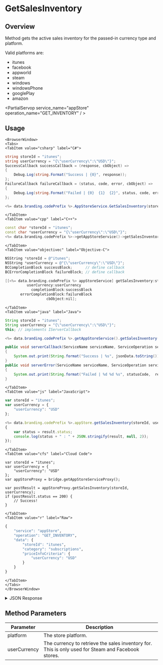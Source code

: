 # GetSalesInventory
## Overview
Method gets the active sales inventory for the passed-in currency type and platform.

Valid platforms are:
- itunes
- facebook
- appworld
- steam
- windows
- windowsPhone
- googlePlay
- amazon

<PartialServop service_name="appStore" operation_name="GET_INVENTORY" / >

## Usage

```mdx-code-block
<BrowserWindow>
<Tabs>
<TabItem value="csharp" label="C#">
```

```csharp
string storeId = "itunes";
string userCurrency = "{\"userCurrency\":\"USD\"}";
SuccessCallback successCallback = (response, cbObject) =>
{
    Debug.Log(string.Format("Success | {0}", response));
};
FailureCallback failureCallback = (status, code, error, cbObject) =>
{
    Debug.Log(string.Format("Failed | {0}  {1}  {2}", status, code, error));
};

<%= data.branding.codePrefix %>.AppStoreService.GetSalesInventory(storeId, userCurrency, successCallback, failureCallback);
```

```mdx-code-block
</TabItem>
<TabItem value="cpp" label="C++">
```

```cpp
const char *storeId = "itunes";
const char *userCurrency = "{\"userCurrency\":\"USD\"}";
<%= data.branding.codePrefix %>->getAppStoreService()->getSalesInventory(storeId, userCurrency, this);
```

```mdx-code-block
</TabItem>
<TabItem value="objectivec" label="Objective-C">
```

```objectivec
NSString *storeId = @"itunes";
NSString *userCurrency = @"{\"userCurrency\":\"USD\"}";
BCCompletionBlock successBlock;      // define callback
BCErrorCompletionBlock failureBlock; // define callback

[[<%= data.branding.codePrefix %> appStoreService] getSalesInventory:storeId
          userCurrency:userCurrency
            completionBlock:successBlock
       errorCompletionBlock:failureBlock
                   cbObject:nil];
```

```mdx-code-block
</TabItem>
<TabItem value="java" label="Java">
```

```java
String storeId = "itunes";
String userCurrency = "{\"userCurrency\":\"USD\"}";
this; // implements IServerCallback

<%= data.branding.codePrefix %>.getAppStoreService().getSalesInventory(storeId, userCurrency, this);

public void serverCallback(ServiceName serviceName, ServiceOperation serviceOperation, JSONObject jsonData)
{
    System.out.print(String.format("Success | %s", jsonData.toString()));
}
public void serverError(ServiceName serviceName, ServiceOperation serviceOperation, int statusCode, int reasonCode, String jsonError)
{
    System.out.print(String.format("Failed | %d %d %s", statusCode,  reasonCode, jsonError.toString()));
}
```

```mdx-code-block
</TabItem>
<TabItem value="js" label="JavaScript">
```

```javascript
var storeId = "itunes";
var userCurrency = {
    "userCurrency": "USD"
};

<%= data.branding.codePrefix %>.appStore.getSalesInventory(storeId, userCurrency, result =>
{
	var status = result.status;
	console.log(status + " : " + JSON.stringify(result, null, 2));
});
```

```mdx-code-block
</TabItem>
<TabItem value="cfs" label="Cloud Code">
```

```cfscript
var storeId = "itunes";
var userCurrency = {
    "userCurrency": "USD"
};
var appStoreProxy = bridge.getAppStoreServiceProxy();

var postResult = appStoreProxy.getSalesInventory(storeId, userCurrency);
if (postResult.status == 200) {
    // Success!
}
```

```mdx-code-block
</TabItem>
<TabItem value="r" label="Raw">
```

```r
{
	"service": "appStore",
	"operation": "GET_INVENTORY",
	"data": {
		"storeId": "itunes",
		"category": "subscriptions",
		"priceInfoCriteria": {
			"userCurrency": "USD"
		}
	}
}
```

```mdx-code-block
</TabItem>
</Tabs>
</BrowserWindow>
```

<details>
<summary>JSON Response</summary>

```json
{
    "status": 200,
    "data": {
        "productInventory": [
            {
                "currency": {
                    "bar": 50
                },
                "description": "Bundle of 50 Bars.",
                "fbUrl": "https://dev.braincloudservers.com/fbproductservice?gameId=eggies&itemId=barBundle2Imp",
                "gameId": "eggies",
                "imageUrl": "http://eggies6waves.braincloudservers.com/s3/eggies-prod/store/bars.png",
                "itemId": "barBundle2Imp",
                "priceData": {
                    "ids": [
                        {
                            "appId": "ipad",
                            "itunesId": "com.playbrains.eggiesdevhd2.barBundle2Imp"
                        },
                        {
                            "appId": "iphone",
                            "itunesId": "com.playbrains.eggiesdev2.barBundle2Imp"
                        }
                    ]
                },
                "title": "Bars"
            }
        ],
        "serverTime": 1395952561266
    }
}
```
</details>

## Method Parameters
Parameter | Description
--------- | -----------
platform | The store platform.
userCurrency | The currency to retrieve the sales inventory for. This is only used for Steam and Facebook stores.


